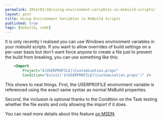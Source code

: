 ```yaml
---
permalink: 2014/03/18/using-environment-variables-in-msbuild-scripts/
layout: post
title: Using Environment Variables in MsBuild Scripts
published: true
tags: [msbuild, code]
---
```


It is only recently I realised you can use Windows environment variables
in your msbuild scripts. If you want to allow overrides of build settings
on a per-user basis but don't want force anyone to create a file just to
prevent the build from breaking, you can use something like this:

```xml
    <Import
    	Project="$(USERPROFILE)\Customisation.props"
    	Condition="Exists('$(USERPROFILE)\Customisation.props')" />
```

This shows to neat things. First, the USERPROFILE environment variable is
referenced using the exact same syntax as normal MsBuild properties.

Second, the inclusion is optional thanks to the Condition on the Task testing
whether the file exists and only allowing the import if it does.

You can read more details about this feature [on MSDN](http://msdn.microsoft.com/en-us/library/ms171459.aspx).
